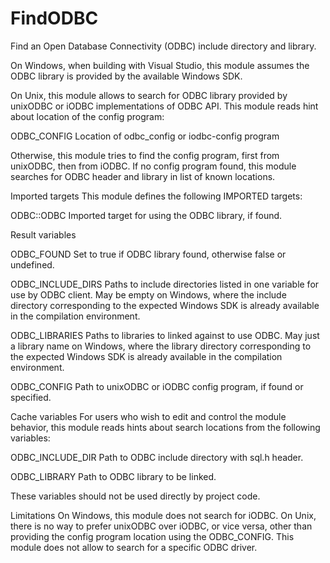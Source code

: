   

# FindODBC  
Find an Open Database Connectivity (ODBC) include directory and library.  

On Windows, when building with Visual Studio, this module assumes the ODBC
library is provided by the available Windows SDK.  

On Unix, this module allows to search for ODBC library provided by
unixODBC or iODBC implementations of ODBC API.
This module reads hint about location of the config program:  



ODBC_CONFIG
Location of odbc_config or iodbc-config program
  

Otherwise, this module tries to find the config program,
first from unixODBC, then from iODBC.
If no config program found, this module searches for ODBC header
and library in list of known locations.  


Imported targets
This module defines the following IMPORTED targets:


ODBC::ODBC
Imported target for using the ODBC library, if found.

  


Result variables


ODBC_FOUND
Set to true if ODBC library found, otherwise false or undefined.



ODBC_INCLUDE_DIRS
Paths to include directories listed in one variable for use by ODBC client.
May be empty on Windows, where the include directory corresponding to the
expected Windows SDK is already available in the compilation environment.



ODBC_LIBRARIES
Paths to libraries to linked against to use ODBC.
May just a library name on Windows, where the library directory corresponding
to the expected Windows SDK is already available in the compilation environment.



ODBC_CONFIG
Path to unixODBC or iODBC config program, if found or specified.

  


Cache variables
For users who wish to edit and control the module behavior, this module
reads hints about search locations from the following variables:


ODBC_INCLUDE_DIR
Path to ODBC include directory with sql.h header.



ODBC_LIBRARY
Path to ODBC library to be linked.

These variables should not be used directly by project code.
  


Limitations
On Windows, this module does not search for iODBC.
On Unix, there is no way to prefer unixODBC over iODBC, or vice versa,
other than providing the config program location using the ODBC_CONFIG.
This module does not allow to search for a specific ODBC driver.
  

